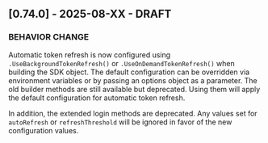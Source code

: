 <a name="v0.74.0"></a>
## [0.74.0] - 2025-08-XX - DRAFT

### BEHAVIOR CHANGE

Automatic token refresh is now configured using `.UseBackgroundTokenRefresh()` or `.UseOnDemandTokenRefresh()` when building the SDK object.
The default configuration can be overridden via environment variables or by passing an options object as a parameter.
The old builder methods are still available but deprecated. Using them will apply the default configuration for automatic token refresh.

In addition, the extended login methods are deprecated. Any values set for `autoRefresh` or `refreshThreshold` will be ignored in favor of the new configuration values.
